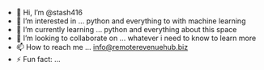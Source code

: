 - 👋 Hi, I’m @stash416
- 👀 I’m interested in ... python and everything to with machine learning
- 🌱 I’m currently learning ... python and everything about this space
- 💞️ I’m looking to collaborate on ... whatever i need to know to learn more
- 📫 How to reach me ... info@remoterevenuehub.biz
- ⚡ Fun fact: ... 

<!---
stash416/stash416 is a ✨ special ✨ repository because its `README.md` (this file) appears on your GitHub profile.
You can click the Preview link to take a look at your changes.
--->
